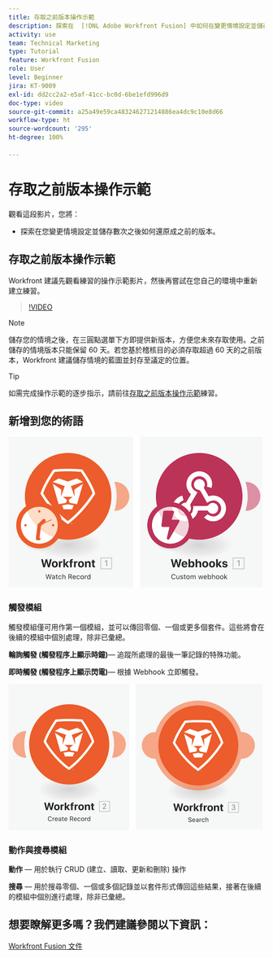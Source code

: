 ```yaml
---
title: 存取之前版本操作示範
description: 探索在  [!DNL Adobe Workfront Fusion] 中如何在變更情境設定並儲存之後還原成之前版本。
activity: use
team: Technical Marketing
type: Tutorial
feature: Workfront Fusion
role: User
level: Beginner
jira: KT-9009
exl-id: dd2cc2a2-e5af-41cc-bc0d-6be1efd996d9
doc-type: video
source-git-commit: a25a49e59ca483246271214886ea4dc9c10e8d66
workflow-type: ht
source-wordcount: '295'
ht-degree: 100%

---
```


# 存取之前版本操作示範

觀看這段影片，您將：

* 探索在您變更情境設定並儲存數次之後如何還原成之前的版本。

## 存取之前版本操作示範

Workfront 建議先觀看練習的操作示範影片，然後再嘗試在您自己的環境中重新建立練習。

>[!VIDEO](https://video.tv.adobe.com/v/335268/?quality=12&learn=on)

>[!NOTE]
>
>儲存您的情境之後，在三圓點選單下方即提供新版本，方便您未來存取使用。之前儲存的情境版本只能保留 60 天。若您基於稽核目的必須存取超過 60 天的之前版本，Workfront 建議儲存情境的藍圖並封存至議定的位置。

>[!TIP]
>
>如需完成操作示範的逐步指示，請前往[存取之前版本操作示範](https://experienceleague.adobe.com/docs/workfront-learn/tutorials-workfront/fusion/exercises/access-previous-versions.html?lang=zh-Hant)練習。

## 新增到您的術語

![影像顯示觀看記錄與自訂 Webhook 模組](assets/understand-the-basics-3.png)

### 觸發模組

觸發模組僅可用作第一個模組，並可以傳回零個、一個或更多個套件。這些將會在後續的模組中個別處理，除非已彙總。

**輪詢觸發 (觸發程序上顯示時鐘)**— 追蹤所處理的最後一筆記錄的特殊功能。

**即時觸發 (觸發程序上顯示閃電)**— 根據 Webhook 立即觸發。

![影像顯示建立記錄和搜尋模組](assets/understand-the-basics-4.png)

### 動作與搜尋模組

**動作** — 用於執行 CRUD (建立、讀取、更新和刪除) 操作

**搜尋** — 用於搜尋零個、一個或多個記錄並以套件形式傳回這些結果，接著在後續的模組中個別進行處理，除非已彙總。

## 想要瞭解更多嗎？我們建議參閱以下資訊：

[Workfront Fusion 文件](https://experienceleague.adobe.com/docs/workfront/using/adobe-workfront-fusion/workfront-fusion-2.html?lang=zh-Hant)
